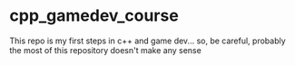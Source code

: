 # cpp_gamedev_course
This repo is my first steps in c++ and game dev... so, be careful, probably the most of this repository doesn't make any sense

